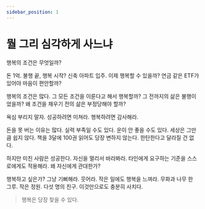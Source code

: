 ```yaml
---
sidebar_position: 1
---
```


# 뭘 그리 심각하게 사느냐    

행복의 조건은 무엇일까?

돈 1억. 불행 끝, 행복 시작?
신축 아파트 입주. 이제 행복할 수 있을까?
연금 같은 ETF가 있어야 마음이 편안할까?

행복의 조건은 많다.
그 모든 조건을 이룬다고 해서 행복할까?
그 전까지의 삶은 불행이었을까?
왜 조건을 채우기 전의 삶은 부정당해야 할까?

욕심 부리지 말자.
성공하려면 미쳐라.
행복하려면 감사해라.

돈을 못 버는 이유는 많다.
실력 부족일 수도 있다. 운이 안 좋을 수도 있다.
세상은 그만큼 쉽지 않다.
책을 3달에 100권 읽어도 당장 변하지 않는다.
한탄한다고 달라질 건 없다.

하지만 미친 사람은 성공한다.
자신을 멀리서 바라봐라.
타인에게 요구하는 기준을 스스로에게도 적용해라.
왜 자신에게 관대한가?

행복하고 싶은가?
그냥 기뻐해라. 웃어라.
작은 일에도 행복을 느껴라.
무화과 나무 한 그루. 작은 정원. 다섯 명의 친구.
이것만으로도 충분히 사치다.

>행복은 당장 찾을 수 있다.